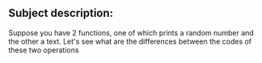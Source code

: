 ## Subject description:
Suppose you have 2 functions, one of which prints a random number and the other a text.
Let's see what are the differences between the codes of these two operations